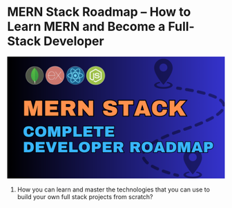 # MERN Stack Roadmap – How to Learn MERN and Become a Full-Stack Developer

![mern stack roadmap](./images/mern-stack.png)

1. How you can learn and master the technologies that you can use to build your own full stack projects from scratch?
